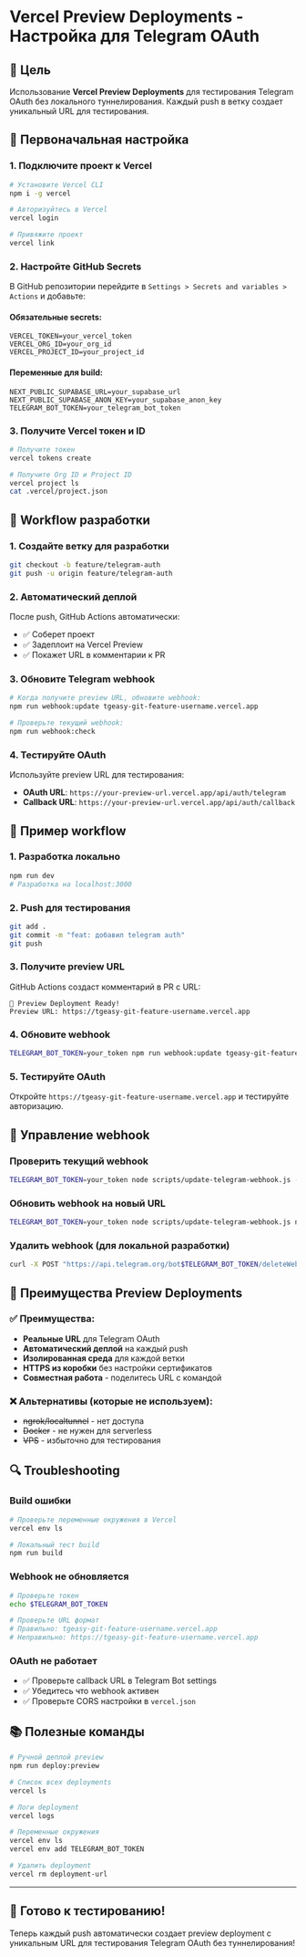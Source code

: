 # Vercel Preview Deployments - Настройка для Telegram OAuth

## 🎯 Цель

Использование **Vercel Preview Deployments** для тестирования Telegram OAuth без локального туннелирования. Каждый push в ветку создает уникальный URL для тестирования.

## 🚀 Первоначальная настройка

### 1. Подключите проект к Vercel

```bash
# Установите Vercel CLI
npm i -g vercel

# Авторизуйтесь в Vercel
vercel login

# Привяжите проект
vercel link
```

### 2. Настройте GitHub Secrets

В GitHub репозитории перейдите в `Settings > Secrets and variables > Actions` и добавьте:

#### Обязательные secrets:
```
VERCEL_TOKEN=your_vercel_token
VERCEL_ORG_ID=your_org_id  
VERCEL_PROJECT_ID=your_project_id
```

#### Переменные для build:
```
NEXT_PUBLIC_SUPABASE_URL=your_supabase_url
NEXT_PUBLIC_SUPABASE_ANON_KEY=your_supabase_anon_key
TELEGRAM_BOT_TOKEN=your_telegram_bot_token
```

### 3. Получите Vercel токен и ID

```bash
# Получите токен
vercel tokens create

# Получите Org ID и Project ID
vercel project ls
cat .vercel/project.json
```

## 🔄 Workflow разработки

### 1. Создайте ветку для разработки

```bash
git checkout -b feature/telegram-auth
git push -u origin feature/telegram-auth
```

### 2. Автоматический деплой

После push, GitHub Actions автоматически:
- ✅ Соберет проект
- ✅ Задеплоит на Vercel Preview
- ✅ Покажет URL в комментарии к PR

### 3. Обновите Telegram webhook

```bash
# Когда получите preview URL, обновите webhook:
npm run webhook:update tgeasy-git-feature-username.vercel.app

# Проверьте текущий webhook:
npm run webhook:check
```

### 4. Тестируйте OAuth

Используйте preview URL для тестирования:
- **OAuth URL**: `https://your-preview-url.vercel.app/api/auth/telegram`
- **Callback URL**: `https://your-preview-url.vercel.app/api/auth/callback`

## 📝 Пример workflow

### 1. Разработка локально
```bash
npm run dev
# Разработка на localhost:3000
```

### 2. Push для тестирования
```bash
git add .
git commit -m "feat: добавил telegram auth"
git push
```

### 3. Получите preview URL
GitHub Actions создаст комментарий в PR с URL:
```
🚀 Preview Deployment Ready!
Preview URL: https://tgeasy-git-feature-username.vercel.app
```

### 4. Обновите webhook
```bash
TELEGRAM_BOT_TOKEN=your_token npm run webhook:update tgeasy-git-feature-username.vercel.app
```

### 5. Тестируйте OAuth
Откройте `https://tgeasy-git-feature-username.vercel.app` и тестируйте авторизацию.

## 🔧 Управление webhook

### Проверить текущий webhook
```bash
TELEGRAM_BOT_TOKEN=your_token node scripts/update-telegram-webhook.js --check
```

### Обновить webhook на новый URL
```bash
TELEGRAM_BOT_TOKEN=your_token node scripts/update-telegram-webhook.js new-preview-url.vercel.app
```

### Удалить webhook (для локальной разработки)
```bash
curl -X POST "https://api.telegram.org/bot$TELEGRAM_BOT_TOKEN/deleteWebhook"
```

## 🎯 Преимущества Preview Deployments

### ✅ Преимущества:
- **Реальные URL** для Telegram OAuth
- **Автоматический деплой** на каждый push
- **Изолированная среда** для каждой ветки
- **HTTPS из коробки** без настройки сертификатов
- **Совместная работа** - поделитесь URL с командой

### ❌ Альтернативы (которые не используем):
- ~~ngrok/localtunnel~~ - нет доступа
- ~~Docker~~ - не нужен для serverless
- ~~VPS~~ - избыточно для тестирования

## 🔍 Troubleshooting

### Build ошибки
```bash
# Проверьте переменные окружения в Vercel
vercel env ls

# Локальный тест build
npm run build
```

### Webhook не обновляется
```bash
# Проверьте токен
echo $TELEGRAM_BOT_TOKEN

# Проверьте URL формат
# Правильно: tgeasy-git-feature-username.vercel.app
# Неправильно: https://tgeasy-git-feature-username.vercel.app
```

### OAuth не работает
- ✅ Проверьте callback URL в Telegram Bot settings
- ✅ Убедитесь что webhook активен
- ✅ Проверьте CORS настройки в `vercel.json`

## 📚 Полезные команды

```bash
# Ручной деплой preview
npm run deploy:preview

# Список всех deployments
vercel ls

# Логи deployment
vercel logs

# Переменные окружения
vercel env ls
vercel env add TELEGRAM_BOT_TOKEN

# Удалить deployment
vercel rm deployment-url
```

---

## 🚀 Готово к тестированию!

Теперь каждый push автоматически создает preview deployment с уникальным URL для тестирования Telegram OAuth без туннелирования! 